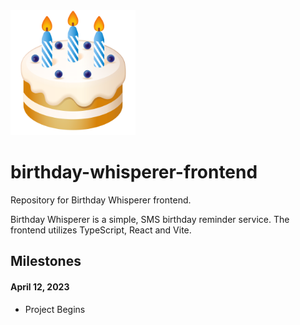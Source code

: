 <img src="./logo.png" alt="crage" style="width:200px;"/>

# birthday-whisperer-frontend

Repository for Birthday Whisperer frontend.

Birthday Whisperer is a simple, SMS birthday reminder service. The frontend utilizes TypeScript, React and Vite.

## Milestones

#### April 12, 2023

- Project Begins
